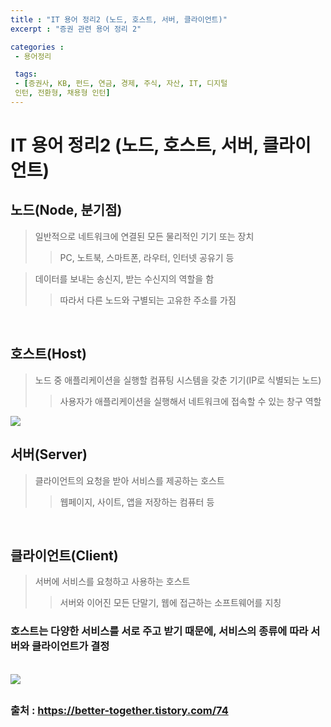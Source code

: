 ```yaml
---
title : "IT 용어 정리2 (노드, 호스트, 서버, 클라이언트)"
excerpt : "증권 관련 용어 정리 2"

categories :
 - 용어정리

 tags:
 - [증권사, KB, 펀드, 연금, 경제, 주식, 자산, IT, 디지털
 인턴, 전환형, 채용형 인턴]
---
```


IT 용어 정리2 (노드, 호스트, 서버, 클라이언트)
===========================================


## 노드(Node, 분기점)  
> 일반적으로 네트워크에 연결된 모든 물리적인 기기 또는 장치  
>> PC, 노트북, 스마트폰, 라우터, 인터넷 공유기 등  

> 데이터를 보내는 송신지, 받는 수신지의 역할을 함  
>> 따라서 다른 노드와 구별되는 고유한 주소를 가짐  

<br/>

## 호스트(Host)  
> 노드 중 애플리케이션을 실행할 컴퓨팅 시스템을 갖춘 기기(IP로 식별되는 노드)  
>> 사용자가 애플리케이션을 실행해서 네트워크에 접속할 수 있는 창구 역할  


<img src = "https://blog.kakaocdn.net/dn/nqFsr/btqM5fpizWR/WZPzrWlQdNnlQjoILsYh71/img.png">

<br/>

## 서버(Server)  
> 클라이언트의 요청을 받아 서비스를 제공하는 호스트  
>> 웹페이지, 사이트, 앱을 저장하는 컴퓨터 등   

<br/>

## 클라이언트(Client)  
> 서버에 서비스를 요청하고 사용하는 호스트   
>> 서버와 이어진 모든 단말기, 웹에 접근하는 소프트웨어를 지칭  


### 호스트는 다양한 서비스를 서로 주고 받기 때문에, 서비스의 종류에 따라 서버와 클라이언트가 결정    

<br/>

<img src = "https://images.velog.io/images/two_jay/post/45d20c5f-b1bd-4966-bfe8-96d058c24f55/%EC%9C%BC%EC%99%95.png">

## 


### 출처 : https://better-together.tistory.com/74

